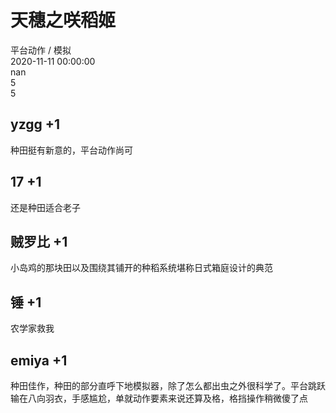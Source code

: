 



# 天穗之咲稻姬
  
平台动作 / 模拟  
2020-11-11 00:00:00  
nan  
5  
5
## yzgg +1


种田挺有新意的，平台动作尚可
## 17 +1


还是种田适合老子
## 贼罗比 +1


小岛鸡的那块田以及围绕其铺开的种稻系统堪称日式箱庭设计的典范
## 锤 +1


农学家救我
## emiya +1


种田佳作，种田的部分直呼下地模拟器，除了怎么都出虫之外很科学了。平台跳跃输在八向羽衣，手感尴尬，单就动作要素来说还算及格，格挡操作稍微傻了点